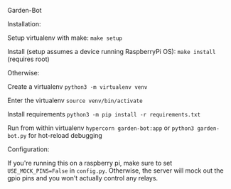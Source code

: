Garden-Bot

Installation:

Setup virtualenv with make:
`make setup`

Install (setup assumes a device running RaspberryPi OS):
`make install` (requires root)

Otherwise:

Create a virtualenv
`python3 -m virtualenv venv`

Enter the virtualenv
`source venv/bin/activate`

Install requirements
`python3 -m pip install -r requirements.txt`

Run from within virtualenv
`hypercorn garden-bot:app` or `python3 garden-bot.py` for hot-reload debugging

Configuration:

If you're running this on a raspberry pi, make sure to set `USE_MOCK_PINS=False` in `config.py`.  Otherwise, the server will mock out the gpio pins and you won't actually control any relays.
